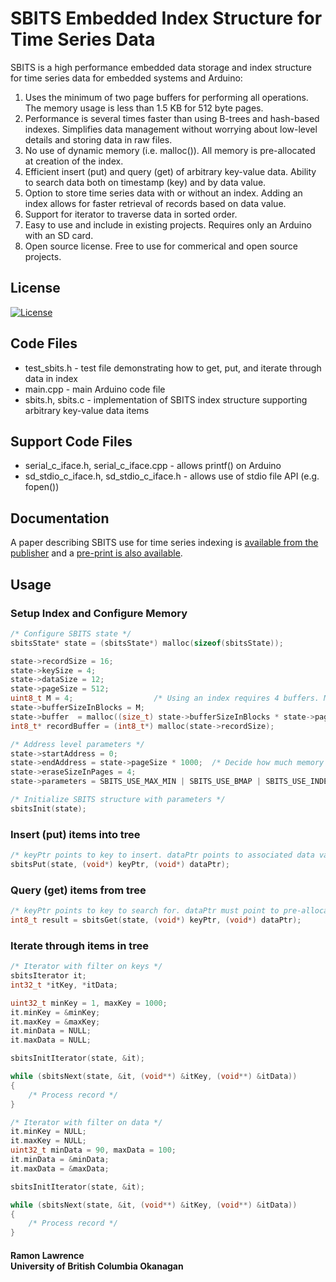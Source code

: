 # SBITS Embedded Index Structure for Time Series Data 

SBITS is a high performance embedded data storage and index structure for time series data for embedded systems and Arduino:

1. Uses the minimum of two page buffers for performing all operations. The memory usage is less than 1.5 KB for 512 byte pages.
2. Performance is several times faster than using B-trees and hash-based indexes. Simplifies data management without worrying about low-level details and storing data in raw files.
3. No use of dynamic memory (i.e. malloc()). All memory is pre-allocated at creation of the index.
4. Efficient insert (put) and query (get) of arbitrary key-value data. Ability to search data both on timestamp (key) and by data value.
5. Option to store time series data with or without an index. Adding an index allows for faster retrieval of records based on data value.
6. Support for iterator to traverse data in sorted order.
7. Easy to use and include in existing projects. Requires only an Arduino with an SD card.
8. Open source license. Free to use for commerical and open source projects.

## License
[![License](https://img.shields.io/badge/License-BSD%203--Clause-blue.svg)](https://opensource.org/licenses/BSD-3-Clause)

## Code Files

* test_sbits.h - test file demonstrating how to get, put, and iterate through data in index
* main.cpp - main Arduino code file
* sbits.h, sbits.c - implementation of SBITS index structure supporting arbitrary key-value data items

## Support Code Files

* serial_c_iface.h, serial_c_iface.cpp - allows printf() on Arduino
* sd_stdio_c_iface.h, sd_stdio_c_iface.h - allows use of stdio file API (e.g. fopen())

## Documentation

A paper describing SBITS use for time series indexing is [available from the publisher](https://www.scitepress.org/Link.aspx?doi=10.5220/0010318800920099) and a [pre-print is also available](SBITS_time_series_index.pdf).

## Usage

### Setup Index and Configure Memory

```c
/* Configure SBITS state */
sbitsState* state = (sbitsState*) malloc(sizeof(sbitsState));

state->recordSize = 16;
state->keySize = 4;
state->dataSize = 12;
state->pageSize = 512;
uint8_t M = 4;					/* Using an index requires 4 buffers. Minimum memory without an index is 2 buffers. */
state->bufferSizeInBlocks = M;
state->buffer  = malloc((size_t) state->bufferSizeInBlocks * state->pageSize);    
int8_t* recordBuffer = (int8_t*) malloc(state->recordSize);   

/* Address level parameters */
state->startAddress = 0;
state->endAddress = state->pageSize * 1000;  /* Decide how much memory to use for data storage */	
state->eraseSizeInPages = 4;
state->parameters = SBITS_USE_MAX_MIN | SBITS_USE_BMAP | SBITS_USE_INDEX;

/* Initialize SBITS structure with parameters */
sbitsInit(state);
```

### Insert (put) items into tree

```c
/* keyPtr points to key to insert. dataPtr points to associated data value. */
sbitsPut(state, (void*) keyPtr, (void*) dataPtr);
```

### Query (get) items from tree

```c
/* keyPtr points to key to search for. dataPtr must point to pre-allocated space to copy data into. */
int8_t result = sbitsGet(state, (void*) keyPtr, (void*) dataPtr);
```

### Iterate through items in tree

```c
/* Iterator with filter on keys */
sbitsIterator it;
int32_t *itKey, *itData;

uint32_t minKey = 1, maxKey = 1000;     
it.minKey = &minKey; 
it.maxKey = &maxKey;
it.minData = NULL;
it.maxData = NULL;    

sbitsInitIterator(state, &it);

while (sbitsNext(state, &it, (void**) &itKey, (void**) &itData))
{                      
	/* Process record */	
}

/* Iterator with filter on data */       
it.minKey = NULL;    
it.maxKey = NULL;
uint32_t minData = 90, maxData = 100;  
it.minData = &minData;
it.maxData = &maxData;    

sbitsInitIterator(state, &it);

while (sbitsNext(state, &it, (void**) &itKey, (void**) &itData))
{                      
	/* Process record */	
}
```
#### Ramon Lawrence<br>University of British Columbia Okanagan


